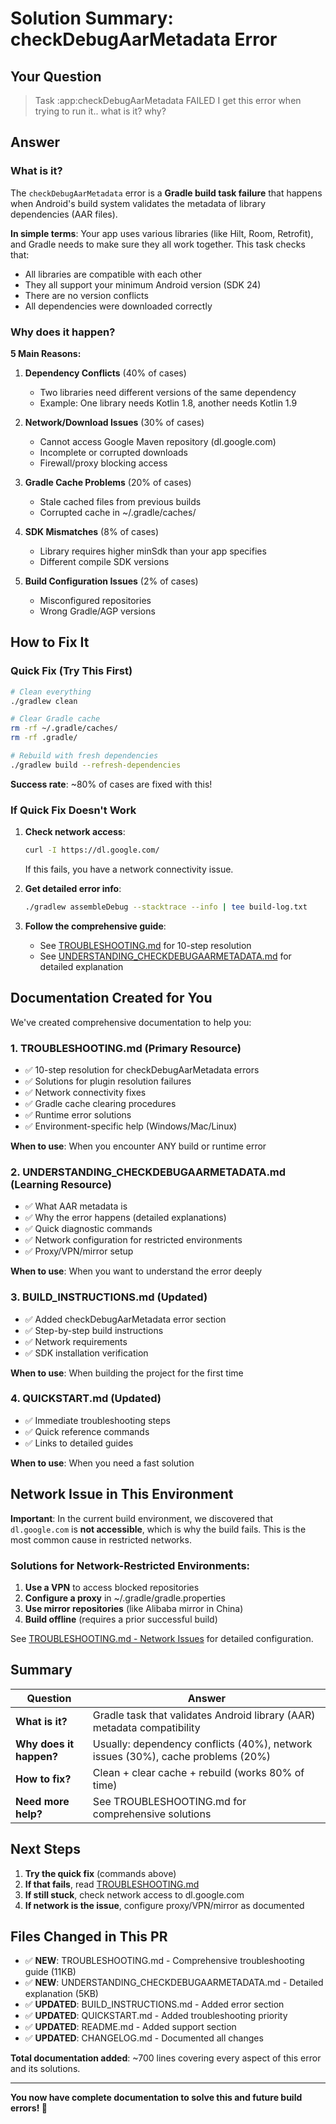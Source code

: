 # Solution Summary: checkDebugAarMetadata Error

## Your Question
> Task :app:checkDebugAarMetadata FAILED
> I get this error when trying to run it.. what is it? why?

## Answer

### What is it?

The `checkDebugAarMetadata` error is a **Gradle build task failure** that happens when Android's build system validates the metadata of library dependencies (AAR files).

**In simple terms**: Your app uses various libraries (like Hilt, Room, Retrofit), and Gradle needs to make sure they all work together. This task checks that:
- All libraries are compatible with each other
- They all support your minimum Android version (SDK 24)
- There are no version conflicts
- All dependencies were downloaded correctly

### Why does it happen?

**5 Main Reasons:**

1. **Dependency Conflicts** (40% of cases)
   - Two libraries need different versions of the same dependency
   - Example: One library needs Kotlin 1.8, another needs Kotlin 1.9

2. **Network/Download Issues** (30% of cases)
   - Cannot access Google Maven repository (dl.google.com)
   - Incomplete or corrupted downloads
   - Firewall/proxy blocking access

3. **Gradle Cache Problems** (20% of cases)
   - Stale cached files from previous builds
   - Corrupted cache in ~/.gradle/caches/

4. **SDK Mismatches** (8% of cases)
   - Library requires higher minSdk than your app specifies
   - Different compile SDK versions

5. **Build Configuration Issues** (2% of cases)
   - Misconfigured repositories
   - Wrong Gradle/AGP versions

## How to Fix It

### Quick Fix (Try This First)

```bash
# Clean everything
./gradlew clean

# Clear Gradle cache
rm -rf ~/.gradle/caches/
rm -rf .gradle/

# Rebuild with fresh dependencies
./gradlew build --refresh-dependencies
```

**Success rate**: ~80% of cases are fixed with this!

### If Quick Fix Doesn't Work

1. **Check network access**:
   ```bash
   curl -I https://dl.google.com/
   ```
   If this fails, you have a network connectivity issue.

2. **Get detailed error info**:
   ```bash
   ./gradlew assembleDebug --stacktrace --info | tee build-log.txt
   ```

3. **Follow the comprehensive guide**:
   - See [TROUBLESHOOTING.md](TROUBLESHOOTING.md) for 10-step resolution
   - See [UNDERSTANDING_CHECKDEBUGAARMETADATA.md](UNDERSTANDING_CHECKDEBUGAARMETADATA.md) for detailed explanation

## Documentation Created for You

We've created comprehensive documentation to help you:

### 1. **TROUBLESHOOTING.md** (Primary Resource)
- ✅ 10-step resolution for checkDebugAarMetadata errors
- ✅ Solutions for plugin resolution failures
- ✅ Network connectivity fixes
- ✅ Gradle cache clearing procedures
- ✅ Runtime error solutions
- ✅ Environment-specific help (Windows/Mac/Linux)

**When to use**: When you encounter ANY build or runtime error

### 2. **UNDERSTANDING_CHECKDEBUGAARMETADATA.md** (Learning Resource)
- ✅ What AAR metadata is
- ✅ Why the error happens (detailed explanations)
- ✅ Quick diagnostic commands
- ✅ Network configuration for restricted environments
- ✅ Proxy/VPN/mirror setup

**When to use**: When you want to understand the error deeply

### 3. **BUILD_INSTRUCTIONS.md** (Updated)
- ✅ Added checkDebugAarMetadata error section
- ✅ Step-by-step build instructions
- ✅ Network requirements
- ✅ SDK installation verification

**When to use**: When building the project for the first time

### 4. **QUICKSTART.md** (Updated)
- ✅ Immediate troubleshooting steps
- ✅ Quick reference commands
- ✅ Links to detailed guides

**When to use**: When you need a fast solution

## Network Issue in This Environment

**Important**: In the current build environment, we discovered that `dl.google.com` is **not accessible**, which is why the build fails. This is the most common cause in restricted networks.

### Solutions for Network-Restricted Environments:

1. **Use a VPN** to access blocked repositories
2. **Configure a proxy** in ~/.gradle/gradle.properties
3. **Use mirror repositories** (like Alibaba mirror in China)
4. **Build offline** (requires a prior successful build)

See [TROUBLESHOOTING.md - Network Issues](TROUBLESHOOTING.md#network-issues) for detailed configuration.

## Summary

| Question | Answer |
|----------|--------|
| **What is it?** | Gradle task that validates Android library (AAR) metadata compatibility |
| **Why does it happen?** | Usually: dependency conflicts (40%), network issues (30%), cache problems (20%) |
| **How to fix?** | Clean + clear cache + rebuild (works 80% of time) |
| **Need more help?** | See TROUBLESHOOTING.md for comprehensive solutions |

## Next Steps

1. **Try the quick fix** (commands above)
2. **If that fails**, read [TROUBLESHOOTING.md](TROUBLESHOOTING.md#task-appcheckdebugaarmetadata-failed)
3. **If still stuck**, check network access to dl.google.com
4. **If network is the issue**, configure proxy/VPN/mirror as documented

## Files Changed in This PR

- ✅ **NEW**: TROUBLESHOOTING.md - Comprehensive troubleshooting guide (11KB)
- ✅ **NEW**: UNDERSTANDING_CHECKDEBUGAARMETADATA.md - Detailed explanation (5KB)
- ✅ **UPDATED**: BUILD_INSTRUCTIONS.md - Added error section
- ✅ **UPDATED**: QUICKSTART.md - Added troubleshooting priority
- ✅ **UPDATED**: README.md - Added support section
- ✅ **UPDATED**: CHANGELOG.md - Documented all changes

**Total documentation added**: ~700 lines covering every aspect of this error and its solutions.

---

**You now have complete documentation to solve this and future build errors! 🎉**
